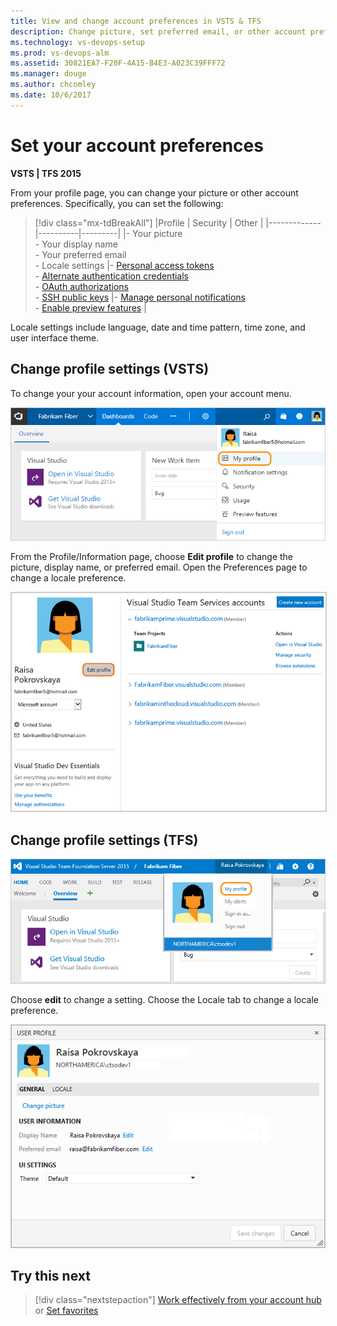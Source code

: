 ```yaml
---
title: View and change account preferences in VSTS & TFS
description: Change picture, set preferred email, or other account preferences from your account profile in VSTS and TFS 
ms.technology: vs-devops-setup
ms.prod: vs-devops-alm
ms.assetid: 30821EA7-F20F-4A15-B4E3-A023C39FFF72
ms.manager: douge
ms.author: chcomley
ms.date: 10/6/2017
---
```

[//]: # (monikerRange: '>= tfs-2015')

# Set your account preferences

**VSTS | TFS 2015**

From your profile page, you can change your picture or other account preferences. Specifically, you can set the following:

> [!div class="mx-tdBreakAll"]
> |Profile | Security  | Other |
> |-------------|----------|---------|
> |- Your picture<br/>- Your display name<br/>- Your preferred email<br/>- Locale settings |- [Personal access tokens](use-personal-access-tokens-to-authenticate.md)<br/>- [Alternate authentication credentials](../git/auth-overview.md#alternate-credentials)<br/>- [OAuth authorizations](../integrate/get-started/authentication/oauth.md)<br/>- [SSH public keys](../git/use-ssh-keys-to-authenticate.md) |- [Manage personal notifications](../notifications/manage-personal-notifications.md)<br/>- [Enable preview features](../user-guide/work-web-portal.md#admin-context) |

Locale settings include language, date and time pattern, time zone, and user interface theme.

## Change profile settings (VSTS)

To change your your account information, open your account menu.

![VSTS, My Profile link on Account menu](_img/account-prefs/open-profile-team-services.png)

From the Profile/Information page, choose **Edit profile** to change the picture, display name, or preferred email. Open the Preferences page to change a locale preference.

<!---
![VSTS, Profile page](_img/account-prefs/account-pref-ts-profile-page.png)
-->
<img src="_img/account-prefs/team-services-profile-dialog-co.png" alt="VSTS, Profile page" style="border: 1px solid #CCCCCC;" />

## Change profile settings (TFS)

![TFS, My Profile link on Account menu](_img/account-prefs/open-profile.png)

Choose **edit** to change a setting. Choose the Locale tab to change a locale preference.

![TFS, Set preferences](_img/account-prefs/account-prefs-tfs-user-profile.png)

## Try this next

> [!div class="nextstepaction"]
> [Work effectively from your account hub](../user-guide/account-home-pages.md)
> or
> [Set favorites](../collaborate/set-favorites.md)


  
